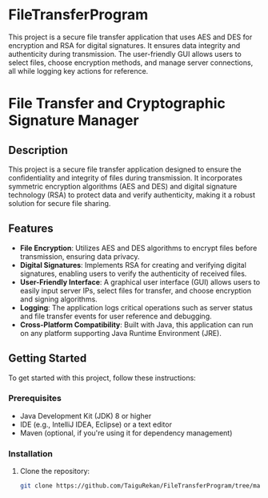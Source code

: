 # FileTransferProgram
This project is a secure file transfer application that uses AES and DES for encryption and RSA for digital signatures. It ensures data integrity and authenticity during transmission. The user-friendly GUI allows users to select files, choose encryption methods, and manage server connections, all while logging key actions for reference.
# File Transfer and Cryptographic Signature Manager

## Description

This project is a secure file transfer application designed to ensure the confidentiality and integrity of files during transmission. It incorporates symmetric encryption algorithms (AES and DES) and digital signature technology (RSA) to protect data and verify authenticity, making it a robust solution for secure file sharing.

## Features

- **File Encryption**: Utilizes AES and DES algorithms to encrypt files before transmission, ensuring data privacy.
- **Digital Signatures**: Implements RSA for creating and verifying digital signatures, enabling users to verify the authenticity of received files.
- **User-Friendly Interface**: A graphical user interface (GUI) allows users to easily input server IPs, select files for transfer, and choose encryption and signing algorithms.
- **Logging**: The application logs critical operations such as server status and file transfer events for user reference and debugging.
- **Cross-Platform Compatibility**: Built with Java, this application can run on any platform supporting Java Runtime Environment (JRE).

## Getting Started

To get started with this project, follow these instructions:

### Prerequisites

- Java Development Kit (JDK) 8 or higher
- IDE (e.g., IntelliJ IDEA, Eclipse) or a text editor
- Maven (optional, if you're using it for dependency management)

### Installation

1. Clone the repository:
   ```bash
   git clone https://github.com/TaiguRekan/FileTransferProgram/tree/main
